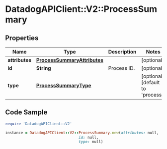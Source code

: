 # DatadogAPIClient::V2::ProcessSummary

## Properties

Name | Type | Description | Notes
------------ | ------------- | ------------- | -------------
**attributes** | [**ProcessSummaryAttributes**](ProcessSummaryAttributes.md) |  | [optional] 
**id** | **String** | Process ID. | [optional] 
**type** | [**ProcessSummaryType**](ProcessSummaryType.md) |  | [optional] [default to &#39;process&#39;]

## Code Sample

```ruby
require 'DatadogAPIClient::V2'

instance = DatadogAPIClient::V2::ProcessSummary.new(attributes: null,
                                 id: null,
                                 type: null)
```


